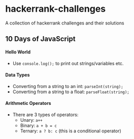 # hackerrank-challenges
A collection of hackerrank challenges and their solutions

## 10 Days of JavaScript

#### Hello World
* Use ```console.log();``` to print out strings/variables etc.

#### Data Types
* Converting from a string to an int: ```parseInt(string);```
* Converting from a string to a float: ```parseFloat(string);```

#### Arithmetic Operators
* There are 3 types of operators:
  * Unary: ```a++```
  * Binary: ```a + b = c```
  * Ternary: ```a ? b: c``` (this is a conditional operator)
